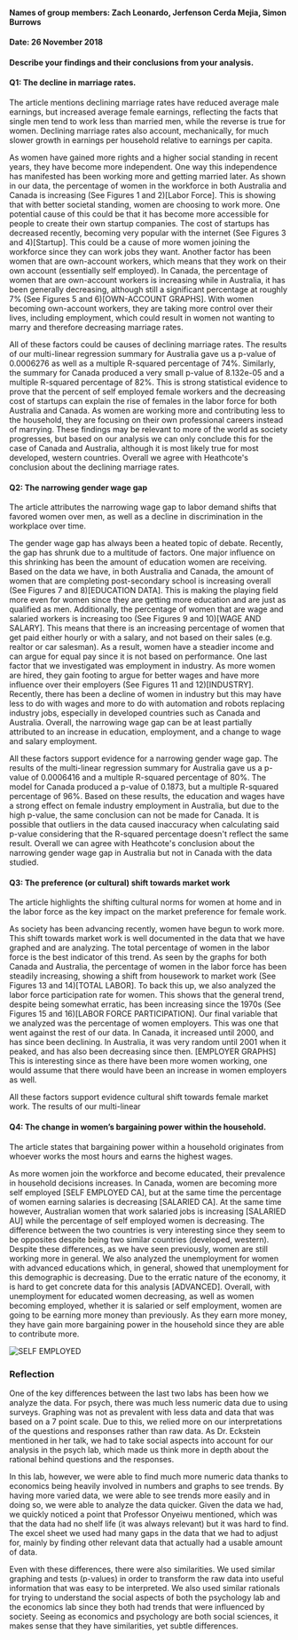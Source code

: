 #### Names of group members: Zach Leonardo, Jerfenson Cerda Mejia, Simon Burrows
#### Date: 26 November 2018

#### Describe your findings and their conclusions from your analysis.

#### Q1: The decline in marriage rates.
The article mentions declining marriage rates have reduced average male earnings, but increased average female earnings, reflecting the facts that single men tend to work less than married men, while the reverse is true for women. Declining marriage rates also account, mechanically, for much slower growth in earnings per household relative to earnings per capita.

As women have gained more rights and a higher social standing in recent years, they have become more independent. One way this independence has manifested has been working more and getting married later. As shown in our data, the percentage of women in the workforce in both Australia and Canada is increasing (See Figures 1 and 2)[Labor Force]. This is showing that with better societal standing, women are choosing to work more. One potential cause of this could be that it has become more accessible for people to create their own startup companies. The cost of startups has decreased recently, becoming very popular with the internet (See Figures 3 and 4)[Startup]. This could be a cause of more women joining the workforce since they can work jobs they want. Another factor has been women that are own-account workers, which means that they work on their own account (essentially self employed). In Canada, the percentage of women that are own-account workers is increasing while in Australia, it has been generally decreasing, although still a significant percentage at roughly 7% (See Figures 5 and 6)[OWN-ACCOUNT GRAPHS]. With women becoming own-account workers, they are taking more control over their lives, including employment, which could result in women not wanting to marry and therefore decreasing marriage rates.

All of these factors could be causes of declining marriage rates. The results of our multi-linear regression summary for Australia gave us a p-value of 0.0006276 as well as a multiple R-squared percentage of 74%. Similarly, the summary for Canada produced a very small p-value of 8.132e-05 and a multiple R-squared percentage of 82%. This is strong statistical evidence to prove that the percent of self employed female workers and the decreasing cost of startups can explain the rise of females in the labor force for both Australia and Canada. As women are working more and contributing less to the household, they are focusing on their own professional careers instead of marrying. These findings may be relevant to more of the world as society progresses, but based on our analysis we can only conclude this for the case of Canada and Australia, although it is most likely true for most developed, western countries. Overall we agree with Heathcote's conclusion about the declining marriage rates.

#### Q2: The narrowing gender wage gap
The article attributes the narrowing wage gap to labor demand shifts that favored women over men, as well as a decline in discrimination in the workplace over time.

The gender wage gap has always been a heated topic of debate. Recently, the gap has shrunk due to a multitude of factors. One major influence on this shrinking has been the amount of education women are receiving. Based on the data we have, in both Australia and Canada, the amount of women that are completing post-secondary school is increasing overall (See Figures 7 and 8)[EDUCATION DATA]. This is making the playing field more even for women since they are getting more education and are just as qualified as men. Additionally, the percentage of women that are wage and salaried workers is increasing too (See Figures 9 and 10)[WAGE AND SALARY]. This means that there is an increasing percentage of women that get paid either hourly or with a salary, and not based on their sales (e.g. realtor or car salesman). As a result, women have a steadier income and can argue for equal pay since it is not based on performance. One last factor that we investigated was employment in industry. As more women are hired, they gain footing to argue for better wages and have more influence over their employers (See Figures 11 and 12)[INDUSTRY]. Recently, there has been a decline of women in industry but this may have less to do with wages and more to do with automation and robots replacing industry jobs, especially in developed countries such as Canada and Australia. Overall, the narrowing wage gap can be at least partially attributed to an increase in education, employment, and a change to wage and salary employment.

All these factors support evidence for a narrowing gender wage gap. The results of the multi-linear regression summary for Australia gave us a p-value of 0.0006416 and a multiple R-squared percentage of 80%. The model for Canada produced a p-value of 0.1873, but a multiple R-squared percentage of 96%. Based on these results, the education and wages have a strong effect on female industry employment in Australia, but due to the high p-value, the same conclusion can not be made for Canada. It is possible that outliers in the data caused inaccuracy when calculating said p-value considering that the R-squared percentage doesn't reflect the same result. Overall we can agree with Heathcote's conclusion about the narrowing gender wage gap in Australia but not in Canada with the data studied.

#### Q3: The preference (or cultural) shift towards market work
The article highlights the shifting cultural norms for women at home and in the labor force as the key impact on the market preference for female work.

As society has been advancing recently, women have begun to work more. This shift towards market work is well documented in the data that we have graphed and are analyzing. The total percentage of women in the labor force is the best indicator of this trend. As seen by the graphs for both Canada and Australia, the percentage of women in the labor force has been steadily increasing, showing a shift from housework to market work (See Figures 13 and 14)[TOTAL LABOR]. To back this up, we also analyzed the labor force participation rate for women. This shows that the general trend, despite being somewhat erratic, has been increasing since the 1970s (See Figures 15 and 16)[LABOR FORCE PARTICIPATION]. Our final variable that we analyzed was the percentage of women employers. This was one that went against the rest of our data. In Canada, it increased until 2000, and has since been declining. In Australia, it was very random until 2001 when it peaked, and has also been decreasing since then. [EMPLOYER GRAPHS] This is interesting since as there have been more women working, one would assume that there would have been an increase in women employers as well.

All these factors support evidence cultural shift towards female market work. The results of our multi-linear

#### Q4: The change in women’s bargaining power within the household.
The article states that bargaining power within a household originates from whoever works the most hours and earns the highest wages.

As more women join the workforce and become educated, their prevalence in household decisions increases. In Canada, women are becoming more self employed [SELF EMPLOYED CA], but at the same time the percentage of women earning salaries is decreasing [SALARIED CA]. At the same time however, Australian women that work salaried jobs is increasing [SALARIED AU] while the percentage of self employed women is decreasing. The difference between the two countries is very interesting since they seem to be opposites despite being two similar countries (developed, western). Despite these differences, as we have seen previously, women are still working more in general. We also analyzed the unemployment for women with advanced educations which, in general, showed that unemployment for this demographic is decreasing. Due to the erratic nature of the economy, it is hard to get concrete data for this analysis [ADVANCED]. Overall, with unemployment for educated women decreasing, as well as women becoming employed, whether it is salaried or self employment, women are going to be earning more money than previously. As they earn more money, they have gain more bargaining power in the household since they are able to contribute more.

![SELF EMPLOYED](a)







### Reflection

One of the key differences between the last two labs has been how we analyze the data. For psych, there was much less numeric data due to using surveys. Graphing was not as prevalent with less data and data that was based on a 7 point scale. Due to this, we relied more on our interpretations of the questions and responses rather than raw data. As Dr. Eckstein mentioned in her talk, we had to take social aspects into account for our analysis in the psych lab, which made us think more in depth about the rational behind questions and the responses.

In this lab, however, we were able to find much more numeric data thanks to economics being heavily involved in numbers and graphs to see trends. By having more varied data, we were able to see trends more easily and in doing so, we were able to analyze the data quicker. Given the data we had, we quickly noticed a point that Professor Onyeiwu mentioned, which was that the data had no shelf life (it was always relevant) but it was hard to find. The excel sheet we used had many gaps in the data that we had to adjust for, mainly by finding other relevant data that actually had a usable amount of data.

Even with these differences, there were also similarities. We used similar graphing and tests (p-values) in order to transform the raw data into useful information that was easy to be interpreted. We also used similar rationals for trying to understand the social aspects of both the psychology lab and the economics lab since they both had trends that were influenced by society. Seeing as economics and psychology are both social sciences, it makes sense that they have similarities, yet subtle differences.
